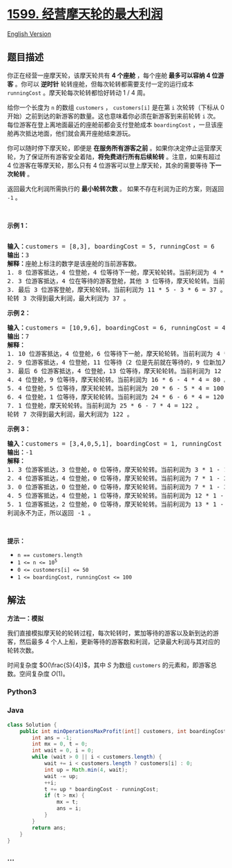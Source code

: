 # [1599. 经营摩天轮的最大利润](https://leetcode.cn/problems/maximum-profit-of-operating-a-centennial-wheel)

[English Version](/solution/1500-1599/1599.Maximum%20Profit%20of%20Operating%20a%20Centennial%20Wheel/README_EN.md)

## 题目描述

<!-- 这里写题目描述 -->

<p>你正在经营一座摩天轮，该摩天轮共有 <strong>4 个座舱</strong> ，每个座舱<strong> 最多可以容纳 4 位游客</strong> 。你可以 <strong>逆时针</strong>&nbsp;轮转座舱，但每次轮转都需要支付一定的运行成本 <code>runningCost</code> 。摩天轮每次轮转都恰好转动 1 / 4 周。</p>

<p>给你一个长度为 <code>n</code> 的数组 <code>customers</code> ， <code>customers[i]</code> 是在第 <code>i</code> 次轮转（下标从 0 开始）之前到达的新游客的数量。这也意味着你必须在新游客到来前轮转 <code>i</code> 次。每位游客在登上离地面最近的座舱前都会支付登舱成本 <code>boardingCost</code> ，一旦该座舱再次抵达地面，他们就会离开座舱结束游玩。</p>

<p>你可以随时停下摩天轮，即便是 <strong>在服务所有游客之前</strong> 。如果你决定停止运营摩天轮，为了保证所有游客安全着陆，<strong>将免费进行</strong><strong>所有后续轮转</strong>&nbsp;。注意，如果有超过 4 位游客在等摩天轮，那么只有 4 位游客可以登上摩天轮，其余的需要等待 <strong>下一次轮转</strong> 。</p>

<p>返回最大化利润所需执行的 <strong>最小轮转次数</strong> 。 如果不存在利润为正的方案，则返回 <code>-1</code> 。</p>

<p>&nbsp;</p>

<p><strong>示例 1：</strong></p>

<p><img alt="" src="https://fastly.jsdelivr.net/gh/doocs/leetcode@main/solution/1500-1599/1599.Maximum%20Profit%20of%20Operating%20a%20Centennial%20Wheel/images/wheeldiagram12.png" /></p>

<pre>
<strong>输入：</strong>customers = [8,3], boardingCost = 5, runningCost = 6
<strong>输出：</strong>3
<strong>解释：</strong>座舱上标注的数字是该座舱的当前游客数。
1. 8 位游客抵达，4 位登舱，4 位等待下一舱，摩天轮轮转。当前利润为 4 * 5 - 1 * 6 = 14 。
2. 3 位游客抵达，4 位在等待的游客登舱，其他 3 位等待，摩天轮轮转。当前利润为 8 * 5 - 2 * 6 = 28 。
3. 最后 3 位游客登舱，摩天轮轮转。当前利润为 11 * 5 - 3 * 6 = 37 。
轮转 3 次得到最大利润，最大利润为 37 。</pre>

<p><strong>示例 2：</strong></p>

<pre>
<strong>输入：</strong>customers = [10,9,6], boardingCost = 6, runningCost = 4
<strong>输出：</strong>7
<strong>解释：</strong>
1. 10 位游客抵达，4 位登舱，6 位等待下一舱，摩天轮轮转。当前利润为 4 * 6 - 1 * 4 = 20 。
2. 9 位游客抵达，4 位登舱，11 位等待（2 位是先前就在等待的，9 位新加入等待的），摩天轮轮转。当前利润为 8 * 6 - 2 * 4 = 40 。
3. 最后 6 位游客抵达，4 位登舱，13 位等待，摩天轮轮转。当前利润为 12 * 6 - 3 * 4 = 60 。
4. 4 位登舱，9 位等待，摩天轮轮转。当前利润为 16 * 6 - 4 * 4 = 80 。
5. 4 位登舱，5 位等待，摩天轮轮转。当前利润为 20 * 6 - 5 * 4 = 100 。
6. 4 位登舱，1 位等待，摩天轮轮转。当前利润为 24 * 6 - 6 * 4 = 120 。
7. 1 位登舱，摩天轮轮转。当前利润为 25 * 6 - 7 * 4 = 122 。
轮转 7 次得到最大利润，最大利润为 122 。
</pre>

<p><strong>示例 3：</strong></p>

<pre>
<strong>输入：</strong>customers = [3,4,0,5,1], boardingCost = 1, runningCost = 92
<strong>输出：</strong>-1
<strong>解释：</strong>
1. 3 位游客抵达，3 位登舱，0 位等待，摩天轮轮转。当前利润为 3 * 1 - 1 * 92 = -89 。
2. 4 位游客抵达，4 位登舱，0 位等待，摩天轮轮转。当前利润为 7 * 1 - 2 * 92 = -177 。
3. 0 位游客抵达，0 位登舱，0 位等待，摩天轮轮转。当前利润为 7 * 1 - 3 * 92 = -269 。
4. 5 位游客抵达，4 位登舱，1 位等待，摩天轮轮转。当前利润为 12 * 1 - 4 * 92 = -356 。
5. 1 位游客抵达，2 位登舱，0 位等待，摩天轮轮转。当前利润为 13 * 1 - 5 * 92 = -447 。
利润永不为正，所以返回 -1 。
</pre>

<p>&nbsp;</p>

<p><strong>提示：</strong></p>

<ul>
	<li><code>n == customers.length</code></li>
	<li><code>1 &lt;= n &lt;= 10<sup>5</sup></code></li>
	<li><code>0 &lt;= customers[i] &lt;= 50</code></li>
	<li><code>1 &lt;= boardingCost, runningCost &lt;= 100</code></li>
</ul>

## 解法

<!-- 这里可写通用的实现逻辑 -->

**方法一：模拟**

我们直接模拟摩天轮的轮转过程，每次轮转时，累加等待的游客以及新到达的游客，然后最多 $4$ 个人上船，更新等待的游客数和利润，记录最大利润与其对应的轮转次数。

时间复杂度 $O(\frac{S}{4})$，其中 $S$ 为数组 `customers` 的元素和，即游客总数。空间复杂度 $O(1)$。

<!-- tabs:start -->

### **Python3**

<!-- 这里可写当前语言的特殊实现逻辑 -->



### **Java**

<!-- 这里可写当前语言的特殊实现逻辑 -->

```java
class Solution {
    public int minOperationsMaxProfit(int[] customers, int boardingCost, int runningCost) {
        int ans = -1;
        int mx = 0, t = 0;
        int wait = 0, i = 0;
        while (wait > 0 || i < customers.length) {
            wait += i < customers.length ? customers[i] : 0;
            int up = Math.min(4, wait);
            wait -= up;
            ++i;
            t += up * boardingCost - runningCost;
            if (t > mx) {
                mx = t;
                ans = i;
            }
        }
        return ans;
    }
}
```









### **...**

```

```


